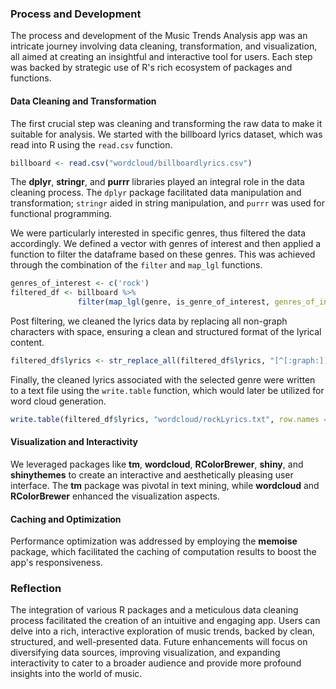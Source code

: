 ### Process and Development

The process and development of the Music Trends Analysis app was an intricate journey involving data cleaning, transformation, and visualization, all aimed at creating an insightful and interactive tool for users. Each step was backed by strategic use of R's rich ecosystem of packages and functions.

#### Data Cleaning and Transformation

The first crucial step was cleaning and transforming the raw data to make it suitable for analysis. We started with the billboard lyrics dataset, which was read into R using the `read.csv` function.

``` r
billboard <- read.csv("wordcloud/billboardlyrics.csv")
```

The **dplyr**, **stringr**, and **purrr** libraries played an integral role in the data cleaning process. The `dplyr` package facilitated data manipulation and transformation; `stringr` aided in string manipulation, and `purrr` was used for functional programming.

We were particularly interested in specific genres, thus filtered the data accordingly. We defined a vector with genres of interest and then applied a function to filter the dataframe based on these genres. This was achieved through the combination of the `filter` and `map_lgl` functions.

``` r
genres_of_interest <- c('rock')
filtered_df <- billboard %>% 
               filter(map_lgl(genre, is_genre_of_interest, genres_of_interest = genres_of_interest))
```

Post filtering, we cleaned the lyrics data by replacing all non-graph characters with space, ensuring a clean and structured format of the lyrical content.

``` r
filtered_df$lyrics <- str_replace_all(filtered_df$lyrics, "[^[:graph:]]", " ")
```

Finally, the cleaned lyrics associated with the selected genre were written to a text file using the `write.table` function, which would later be utilized for word cloud generation.

``` r
write.table(filtered_df$lyrics, "wordcloud/rockLyrics.txt", row.names = FALSE, col.names = FALSE, quote = FALSE, sep = "\t")
```

#### Visualization and Interactivity

We leveraged packages like **tm**, **wordcloud**, **RColorBrewer**, **shiny**, and **shinythemes** to create an interactive and aesthetically pleasing user interface. The **tm** package was pivotal in text mining, while **wordcloud** and **RColorBrewer** enhanced the visualization aspects.

#### Caching and Optimization

Performance optimization was addressed by employing the **memoise** package, which facilitated the caching of computation results to boost the app's responsiveness.

### Reflection

The integration of various R packages and a meticulous data cleaning process facilitated the creation of an intuitive and engaging app. Users can delve into a rich, interactive exploration of music trends, backed by clean, structured, and well-presented data. Future enhancements will focus on diversifying data sources, improving visualization, and expanding interactivity to cater to a broader audience and provide more profound insights into the world of music.
